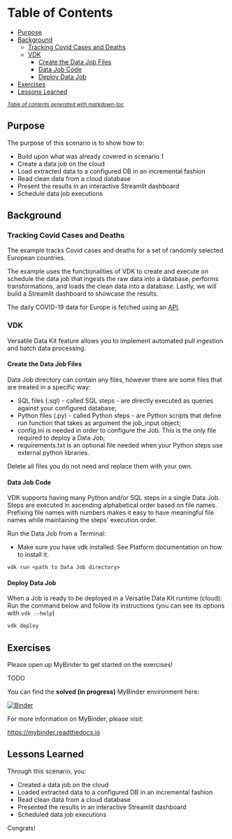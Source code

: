 # Table of Contents
- [Purpose](#purpose)
- [Background](#background)
  * [Tracking Covid Cases and Deaths](#tracking-covid-cases-and-deaths)
  * [VDK](#vdk)
    * [Create the Data Job Files](#create-the-data-job-files)
    * [Data Job Code](#data-job-code)
    * [Deploy Data Job](#deploy-data-job)
- [Exercises](#exercises)
- [Lessons Learned](#lessons-learned)

<small><i><a href='http://ecotrust-canada.github.io/markdown-toc/'>Table of contents generated with markdown-toc</a></i></small>

## Purpose
The purpose of this scenario is to show how to:
* Build upon what was already covered in scenario 1
* Create a data job on the cloud
* Load extracted data to a configured DB in an incremental fashion
* Read clean data from a cloud database
* Present the results in an interactive Streamlit dashboard
* Schedule data job executions


## Background
### Tracking Covid Cases and Deaths
The example tracks Covid cases and deaths for a set of randomly selected European countries.

The example uses the functionalities of VDK to create and execute on schedule the data job that ingests the
raw data into a database, performs transformations, and loads the clean data into a database. Lastly, we will 
build a Streamlit dashboard to showcase the results.

The daily COVID-19 data for Europe is fetched using an [API](https://github.com/M-Media-Group/Covid-19-API).

### VDK 
Versatile Data Kit feature allows you to implement automated pull ingestion and batch data processing.

#### Create the Data Job Files

Data Job directory can contain any files, however there are some files that are treated in a specific way:

* SQL files (.sql) - called SQL steps - are directly executed as queries against your configured database;
* Python files (.py) - called Python steps - are Python scripts that define run function that takes as argument the job_input object;
* config.ini is needed in order to configure the Job. This is the only file required to deploy a Data Job;
* requirements.txt is an optional file needed when your Python steps use external python libraries.

Delete all files you do not need and replace them with your own.

#### Data Job Code

VDK supports having many Python and/or SQL steps in a single Data Job. Steps are executed in ascending alphabetical order based on file names.
Prefixing file names with numbers makes it easy to have meaningful file names while maintaining the steps' execution order.

Run the Data Job from a Terminal:
* Make sure you have vdk installed. See Platform documentation on how to install it.
```
vdk run <path to Data Job directory>
```

#### Deploy Data Job

When a Job is ready to be deployed in a Versatile Data Kit runtime (cloud):
Run the command below and follow its instructions (you can see its options with `vdk --help`)
```python
vdk deploy
```

## Exercises
Please open up MyBinder to get started on the exercises!

TODO

You can find the **solved (in progress)** MyBinder environment here:

[![Binder](https://mybinder.org/badge_logo.svg)](https://mybinder.org/v2/gh/AlexanderAvramov/amld-tracking-covid-cases-deaths/HEAD?labpath=setup.ipynb)

For more information on MyBinder, please visit:

https://mybinder.readthedocs.io 

## Lessons Learned
Through this scenario, you:
* Created a data job on the cloud
* Loaded extracted data to a configured DB in an incremental fashion
* Read clean data from a cloud database
* Presented the results in an interactive Streamlit dashboard
* Scheduled data job executions

Congrats!





